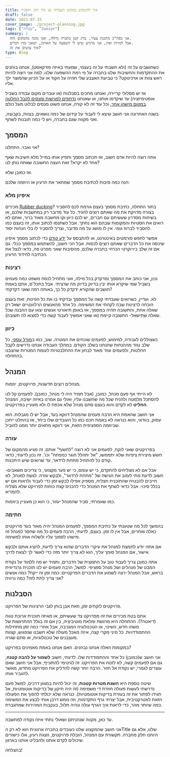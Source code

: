 ```yaml
---
title: איך להשפיע במקום העבודה גם בלי ותק ותפקיד
draft: false
date: 2021-07-15
cover_image: ./project-planning.jpg
tags: ["עבודה", "Junior"]
summary: |
  אני בסה"כ מתכנת צעיר, בורג קטן בחברה גדולה, ואני נהנה מהמקום הזה.
  אבל למרות זאת, אני מרגיש שיש לי השפעה על הארגון, ושאני מזיז דברים.
  איך עושים את זה?
type: Blog
---
```


כשחושבים על זה (ולא חשבתי על זה בעצמי, שמעתי באיזה פודקאסט), אנחנו בוחנים את ההתקדמות והחשיבות שלנו בחברה על פי רמת ההשפעה שלנו. למה אני רוצה להיות ראש צוות או ארכיטקט? כי טביעת האצבע שלי תהיה על הקוד או על הכיוון שהמוצר ילך אליו.

אז יש מסלולי קריירה, ואנחנו מחכים בסבלנות (או עוברים מקום עבודה בשביל אופטימיזציה) עד שיקדמו אותנו, או שאנחנו [נדחפים לפגישות ומנסים לקבל החלטה במקום מישהו אחר](http://notarbut.co/ep99/), וכל עוד זה לא קורה, אנחנו פשוט מנסים לבלוט מעל כולם.

בשנה האחרונה אני חושב שיצא לי לעבוד על קידום של כמה נושאים, בצוות, בקבוצה, ואני מקווה שגם בחברה, ויש לי כמה תובנות לשתף.

## המסמך

אוי ואבוי. התחלנו?

אתה רוצה להיות אדם חשוב, אז תכתוב מסמך ותפיץ אותו במייל מלא חשיבות שאף אחד לא יקרא? זאת העצה החשובה שאתה נותן לנו?

אז כמובן שלא.

הנה כמה סיבות לכתיבת מסמך שמתאר את הרעיון או היוזמה שלכם:

### איפיון מלא

מכירים [Rubber ducking](https://he.wikipedia.org/wiki/%D7%A0%D7%99%D7%A4%D7%95%D7%99_%D7%A9%D7%92%D7%99%D7%90%D7%95%D7%AA_%D7%91%D7%90%D7%9E%D7%A6%D7%A2%D7%95%D7%AA_%D7%91%D7%A8%D7%95%D7%95%D7%96_%D7%92%D7%95%D7%9E%D7%99)? בתור התחלה, כתיבת מסמך בעצם גורמת לכם להסביר בצורה מדויקת את מה שאתם רוצים להגיד. כל עוד מדובר רק במחשבות שלכם, או בשיחות מסדרון שעשיתם עם חברים, יש לכם כיוון וקו מחשבה מאוד ברור, ואתם לא רואים את הסטיות והמקומות שבהם הוא נחתך. אבל כשתנסו לכתוב אותו, זה בעצם כמו להסביר לברווז גומי. אין לו מושג על מה מדובר, וצריך להסביר לו בלי הנחות יסוד.

אפשר לחפש פורמטים באינטרנט, או להתבסס על [ידע קודם](https://bscstudent.netlify.app/ihis-computers/) כדי לכתוב מסמך איפיון שיכסה את כל הדברים שאתם רוצים לכסות. אבל הכי חשוב, להשתמש במסמך ככלי. גם אם זה שלב בירוקרטי הכרחי בחברה שלכם, מהסיבות שאני מפרט פה, כדאי לנצל את הכתיבה לחידוד הרעיון.

### רצינות

נכון, אני כותב את המסמך ומדקדק בכל מילה, ואני מתחיל לנסח משפט כמה פעמים בשביל שמי שיקרא אותו יבין בדיוק בדיוק מה שרציתי. אבל בתכל'ס, אתם באמת חושבים שהקורא ידקדק כל כך, באותה רמה שאני דקדקתי?

לא. ועדיין, כשרואים שעבדתי קשה על המסמך ובדקתי בו את כל הפינות, זאת בעצם הוכחה לרצינות שבה לקחתי את המשימה. כל אחד מהאנשים הרלוונטיים ישאל רק שאלה אחת, והתשובה תהיה במסמך, אז באופן תיאורטי אנשים יצאו עם ההבנה שכל שאלה שתישאל- התשובה קיימת (או שאני אמשיך לעבוד קשה כדי למצוא לה תשובה).

### כיוון

כשצוללים לעבודה, למימוש, לפעמים שוכחים את המטרה. שוב, כמו ב[מודל עסקי](https://bscstudent.netlify.app/ihis-computers/), כל שלב נגזר מההנחות שהנחנו בשלב הקודם. במהלך העבודה אנחנו נדרשים לקבל החלטות, ולפעמים עוזר מאוד לבחון את ההתלבטויות לעומת המטרות שהצבנו בהתחלה.

## המנהל

מנהלים רוצים חדשנות, פרויקטים, יוזמות.

לא הייתי אף פעם מנהל, כמובן, (אבל תמיד היה לי מנהל, כמובן). לפעמים קל לנו להסתכל מלמטה ולהניח שכל מה שחשבנו עליו, ואולי גם אמרנו באיזה ישיבה, המנהל **החליט** לא לקדם והוא בעצם סתם מנהל שלא אכפת לו ולא מעוניין בפרויקטים.

אני חושב שהאמת היא הרבה פעמים שהמנהל דווקא בעד, אבל יש לו מגבלות. הוא עסוק, בוודאי, והוא כנראה לא באמת חכם כמו כל העובדים שלו ביחד, אז בהחלט ייתכן שביוזמה הספציפית הזאת, אני דווקא מתאים יותר ממנו להוביל.

### עזרה

בפרויקטים שאני לוקח, לפעמים אני לא רוצה "לחשוף" אותם. זה מגיע מהמקום של חשש מיצירת ציפיות שלא יתממשו, "אל יתהלל חוגר כמפתח" וכו'. זה נכון לדעתי, כדאי קודם כל להתחיל מתחת לרדאר, עד שרואים שיש היתכנות.

אבל אם לא מצליחים להתקדם, כי יש עומס, כי יש פער מקצועי, כי צריכים משאבים- חשוב לדעת מתי לעזוב את הגישה של "מתחת לרדאר", ולבקש עזרה. לגשת למנהל, לא חייבים להבטיח שהתוכנית תצליח, מספיק אפילו לבקש זמן כדי לעבוד ולראות אם יש בכלל סיכוי. אבל כדאי לשתף את המנהל כדי להכניס קצת כוחות לפרויקט שלא מצליח להמריא.

כמו שאמרתי, סביר שהמנהל יעזור, כי הוא כן מעוניין ביוזמות.

### חתימה

בהמשך לכל מה שטענתי על כתיבת המסמך, לפעמים המנהל יהיה מאוד בעד פרויקטים כאלה ואחרים, אבל אין לו זמן. בעצם, לדעתי, הרבה פעמים כל מה שחסר למנהל זה מישהו לסמוך עליו ולשלוח אותו למשימה.

אם אתה יודע לתמצת למנהל את עיקרי הדברים שהוא צריך לדעת, להציג אותם ולבקש אישור, אם המנהל סומך עליך, הוא לא צריך יותר מזה כדי לאשר לך לצאת לדרך.

אתה כמובן צריך לעבוד טוב על התמצית של הדברים, ותמיד יש מה ללמוד על נקודת המבט של מנהלים ושל מנהל ספציפי. למשל, הרבה פעמים יש לנו תוכנית גרנדיוזית בראש, אבל המנהל ירצה לשמוע את הדברים הפרקטיים: כמה זמן זה ייקח? כמה אנשים אני צריך לתת לזה? כמה נרוויח?

## הסבלנות

פרויקטים לוקחים זמן, וזאת אבן בוחן לגבי הרצינות של הפרויקט.

אתם בטח מכירים את זה מפרויקט צד שעשיתם, או מאיזה תוכנית ארוכת טווח (דיאטה?). ההתחלה היא מרגשת ומלאת מוטיביציה, בין אם זה בגלל ההתרגשות של משהו חדש, השינוי, או הטכנולוגיה המגניבה, אבל אחרי כמה זמן מתחילות ההתמודדויות. כל מיני מקרי קצה, איזה מאכל מעולה שלא חשבנו שנפגוש, קצוות מעצבנים של טכנולוגיות, או סתם שגרה.

במקומות האלה אנחנו נבחנים. האם אנחנו באמת מאמינים בפרויקט?

אני חושב ש(כמובן) כל אחד וההתמודדות שלו. לדעתי, חשוב **לשמור על להבה קטנה**, גם אם לפעמים קשה, לא לזנוח את הפרויקט. זה לגיטימי להתעייף, אבל אני חושב שאם עוצרים לגמרי, יש נקודת אל חזור. הרבה יותר קשה להדליק את הפרויקט מחדש, מאשר להגביר אותו.

שיטה נוספת היא **השגת מטרות קטנות**, זה יכול להיות במגוון דרכים, למשל פעם נדרשתי לעשות פעולה חוזרת די משמימה (זה היה תיקון של בדיקות אוטומטיות, אל תגידו לפתור את זה בעזרת בדיקות אוטומטיות). כנראה שלא יכולתי להפוך את הפעולה הזאת לאטרקטיבית, אבל יצרתי גרף התקדמות, וזה ממש דרבן אותי לבצע את המשימה כמה שיותר מהר, כדי לראות איך הגרף עולה ונהיה תלול, בעקבות המהירות שמתגברת.

---

עד כאן, מקווה שנהניתם ושאולי נתתי איזה נקודה למחשבה.

אני חושב שהמקצוע שלנו כעובדים בחברה ארגונית הוא לא רק הTitle שלנו, אלא גם היותנו חלק מחברה. תקשורת עם המנהל, הובלת פרויקטים, הצגת רעיון, אלו כישורים שיכולים לקדם אותנו ולהבליט אותנו בארגון.

בהצלחה!
